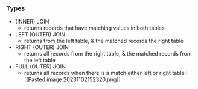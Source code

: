 ### Types
- (INNER) JOIN
	- returns records that have matching values in both tables
- LEFT (OUTER) JOIN
	- returns from the left table, & the matched records the right table
- RIGHT (OUTER) JOIN
	- returns all records from the right table, & the matched records from the left table
- FULL (OUTER) JOIN
	- returns all records when there is a match either left or right table
![[Pasted image 20231102152320.png]]